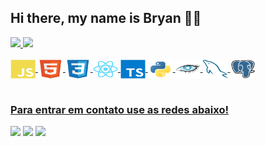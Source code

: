 ## Hi there, my name is Bryan 🧑‍💻
<div>
   <a href="https://github.com/Bryanow">
   <img height="180em" src="https://github-readme-stats.vercel.app/api?username=Bryanow&show_icons=true&include_all_commits=true&theme=tokyonight&count_private=true"/>
   <img height="180em" src="https://github-readme-stats.vercel.app/api/top-langs/?username=Bryanow&layout=compact&langs_count=6&theme=tokyonight"/>
</div>
    
<div style="display: inline_block"><br>
  <img align="center" alt="Js" height="30" width="40" src="https://raw.githubusercontent.com/devicons/devicon/master/icons/javascript/javascript-plain.svg">
  <img align="center" alt="HTML" height="30" width="40" src="https://raw.githubusercontent.com/devicons/devicon/master/icons/html5/html5-original.svg">
  <img align="center" alt="CSS" height="30" width="40" src="https://raw.githubusercontent.com/devicons/devicon/master/icons/css3/css3-original.svg">
  <img align="center" alt="CSS" height="30" width="40" src="https://raw.githubusercontent.com/devicons/devicon/master/icons/react/react-original.svg">
  <img align="center" alt="CSS" height="30" width="40" src="https://raw.githubusercontent.com/devicons/devicon/master/icons/typescript/typescript-original.svg">
  <img align="center" alt="CSS" height="30" width="40" src="https://github.com/devicons/devicon/blob/master/icons/python/python-original.svg">
   <img align="center" alt="CSS" height="30" width="40" src="https://github.com/devicons/devicon/blob/master/icons/cassandra/cassandra-original.svg">
   <img align="center" alt="CSS" height="30" width="40"
      src="https://github.com/devicons/devicon/blob/master/icons/mysql/mysql-original.svg">
   <img align="center" alt="CSS" height="30" width="40" src="https://github.com/devicons/devicon/blob/master/icons/postgresql/postgresql-original.svg">
</div>
<br>
 
### Para entrar em contato use as redes abaixo!
 
<div> 
  <a href="https://www.instagram.com/bryanricardoo/" target="_blank"><img src="https://img.shields.io/badge/-Instagram-%23E4405F?style=for-the-badge&logo=instagram&logoColor=white" target="_blank"></a>
<a href = "mailto:bryan.ricardo7@gmail.com"><img src="https://img.shields.io/badge/-Gmail-%23333?style=for-the-badge&logo=gmail&logoColor=white"></a>
  <a href="https://www.linkedin.com/in/bryan-ricardo-2476551a1/" target="_blank"><img src="https://img.shields.io/badge/-LinkedIn-%230077B5?style=for-the-badge&logo=linkedin&logoColor=white" target="_blank"></a>
</div>
